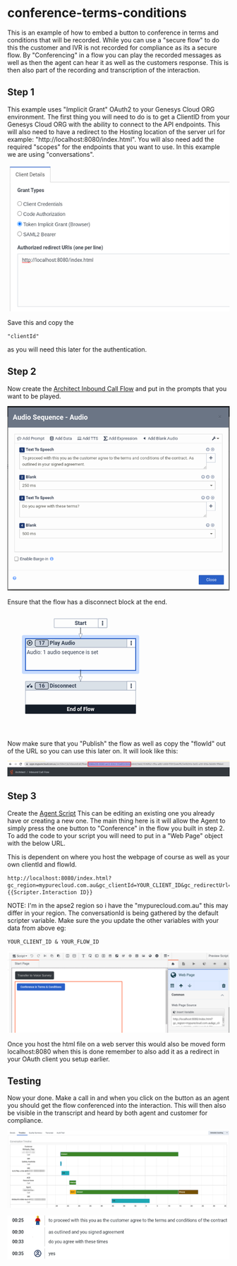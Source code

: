 # conference-terms-conditions

This is an example of how to embed a button to conference in terms and conditions that will be recorded. While you can use a "secure flow" to do this the customer and IVR is not recorded for compliance as its a secure flow. By "Conferencing" in a flow you can play the recorded messages as well as then the agent can hear it as well as the customers response. This is then also part of the recording and transcription of the interaction.

## Step 1

This example uses "Implicit Grant" OAuth2 to your Genesys Cloud ORG environment. The first thing you will need to do is to get a ClientID from your Genesys Cloud ORG with the ability to connect to the API endpoints. This will also need to have a redirect to the Hosting location of the server url for example: "http://localhost:8080/index.html". You will also need add the required "scopes" for the endpoints that you want to use. In this example we are using "conversations".

![](/docs/images/oauth.png?raw=true)

Save this and copy the

    "clientId"

as you will need this later for the authentication.

## Step 2

Now create the [Architect Inbound Call Flow](https://help.mypurecloud.com/articles/add-the-inbound-call-flow/) and put in the prompts that you want to be played.

![](/docs/images/prompts.png?raw=true)

Ensure that the flow has a disconnect block at the end.

![](/docs/images/flow.png?raw=true)

Now make sure that you "Publish" the flow as well as copy the "flowId" out of the URL so you can use this later on. It will look like this:

![](/docs/images/flowId.png?raw=true)

## Step 3

Create the [Agent Script](https://help.mypurecloud.com/articles/create-script/) This can be editing an existing one you already have or creating a new one. The main thing here is it will allow the Agent to simply press the one button to "Conference" in the flow you built in step 2. To add the code to your script you will need to put in a "Web Page" object with the below URL.

This is dependent on where you host the webpage of course as well as your own clientId and flowId.

    http://localhost:8080/index.html?gc_region=mypurecloud.com.au&gc_clientId=YOUR_CLIENT_ID&gc_redirectUrl=http://localhost:8080/index.html&gc_flowId=YOUR_FLOW_ID&gc_conversationId={{Scripter.Interaction ID}}

NOTE: I'm in the apse2 region so i have the "mypurecloud.com.au" this may differ in your region. The conversationId is being gathered by the default scripter variable. Make sure the you update the other variables with your data from above eg:

    YOUR_CLIENT_ID & YOUR_FLOW_ID

![](/docs/images/script.png?raw=true)

Once you host the html file on a web server this would also be moved form localhost:8080 when this is done remember to also add it as a redirect in your OAuth client you setup earlier.

## Testing

Now your done. Make a call in and when you click on the button as an agent you should get the flow conferenced into the interaction. This will then also be visible in the transcript and heard by both agent and customer for compliance.

![](/docs/images/timeline.png?raw=true)

![](/docs/images/transcript.png?raw=true)
